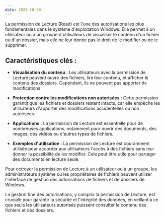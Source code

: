 ```yaml
---
date: 2023-10-30
---
```


La permission de Lecture (Read) est l'une des autorisations les plus fondamentales dans le système d'exploitation Windows. Elle permet à un utilisateur ou à un groupe d'utilisateurs de visualiser le contenu d'un fichier ou d'un dossier, mais elle ne leur donne pas le droit de le modifier ou de le supprimer.

## Caractéristiques clés :

- **Visualisation du contenu** : Les utilisateurs avec la permission de Lecture peuvent ouvrir des fichiers, lire leur contenu, et afficher le contenu des dossiers. Cependant, ils ne peuvent pas apporter de modifications.

- **Protection contre les modifications non autorisées** : Cette permission garantit que les fichiers et dossiers restent intacts, car elle empêche les utilisateurs d'apporter des modifications accidentelles ou non autorisées.

- **Applications** : La permission de Lecture est essentielle pour de nombreuses applications, notamment pour ouvrir des documents, des images, des vidéos ou d'autres types de fichiers.

- **Exemples d'utilisation** : La permission de Lecture est couramment utilisée pour accorder aux utilisateurs l'accès à des fichiers sans leur donner la possibilité de les modifier. Cela peut être utile pour partager des documents en lecture seule.

Pour octroyer la permission de Lecture à un utilisateur ou à un groupe, les administrateurs système ou les propriétaires de fichiers peuvent utiliser l'interface de gestion des autorisations de fichiers et de dossiers de Windows.

La gestion fine des autorisations, y compris la permission de Lecture, est cruciale pour garantir la sécurité et l'intégrité des données, en veillant à ce que seuls les utilisateurs autorisés puissent consulter le contenu des fichiers et des dossiers.

